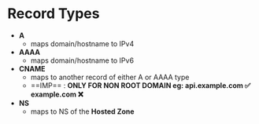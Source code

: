
# Record Types

- **A**
	- maps domain/hostname to IPv4
- **AAAA**
	- maps domain/hostname to IPv6
- **CNAME**
	- maps to another record of either A or AAAA type
	- ==IMP== : **ONLY FOR NON ROOT DOMAIN eg: api.example.com ✅        example.com ❌**
- **NS**
	- maps to NS of the **Hosted Zone**
